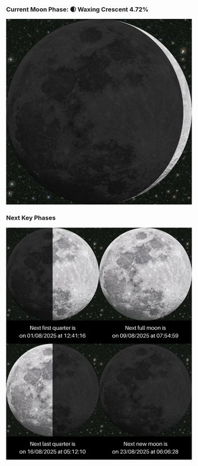 ### Current Moon Phase: 🌒 Waxing Crescent 4.72%
![Moon Phase](moonphase.png)
### Next Key Phases
![Gallery](gallery.png)